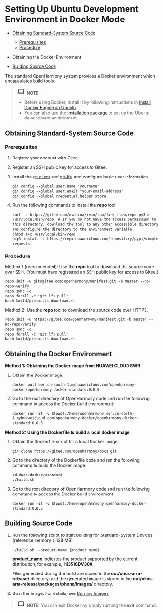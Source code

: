 # Setting Up Ubuntu Development Environment in Docker Mode<a name="EN-US_TOPIC_0000001119805112"></a>

-   [Obtaining Standard-System Source Code](#section8761819202511)
    -   [Prerequisites](#section102871547153314)
    -   [Procedure](#section429012478331)

-   [Obtaining the Docker Environment](#section181431248132513)
-   [Building Source Code](#section92391739152318)

The standard OpenHarmony system provides a Docker environment which encapsulates build tools.

>![](../public_sys-resources/icon-note.gif) **NOTE:** 
>-   Before using Docker, install it by following instructions in  [Install Docker Engine on Ubuntu](https://docs.docker.com/engine/install/ubuntu/).
>-   You can also use the  [installation package](quickstart-standard-package-environment.md)  to set up the Ubuntu development environment.

## Obtaining Standard-System Source Code<a name="section8761819202511"></a>

### Prerequisites<a name="section102871547153314"></a>

1.  Register your account with Gitee.
2.  Register an SSH public key for access to Gitee.
3.  Install the  [git client](http://git-scm.com/book/en/v2/Getting-Started-Installing-Git)  and  [git-lfs](https://gitee.com/vcs-all-in-one/git-lfs?_from=gitee_search#downloading), and configure basic user information.

    ```
    git config --global user.name "yourname"
    git config --global user.email "your-email-address"
    git config --global credential.helper store
    ```

4.  Run the following commands to install the  **repo**  tool:

    ```
    curl -s https://gitee.com/oschina/repo/raw/fork_flow/repo-py3 > /usr/local/bin/repo  # If you do not have the access permission to this directory, download the tool to any other accessible directory and configure the directory to the environment variable.
    chmod a+x /usr/local/bin/repo
    pip3 install -i https://repo.huaweicloud.com/repository/pypi/simple requests
    ```


### Procedure<a name="section429012478331"></a>

Method 1 \(recommended\): Use the  **repo**  tool to download the source code over SSH. \(You must have registered an SSH public key for access to Gitee.\)

```
repo init -u git@gitee.com:openharmony/manifest.git -b master --no-repo-verify
repo sync -c
repo forall -c 'git lfs pull'
bash build/prebuilts_download.sh
```

Method 2: Use the  **repo**  tool to download the source code over HTTPS.

```
repo init -u https://gitee.com/openharmony/manifest.git -b master --no-repo-verify
repo sync -c
repo forall -c 'git lfs pull'
bash build/prebuilts_download.sh
```

## Obtaining the Docker Environment<a name="section181431248132513"></a>

**Method 1: Obtaining the Docker image from HUAWEI CLOUD SWR**

1.  Obtain the Docker image.

    ```
    docker pull swr.cn-south-1.myhuaweicloud.com/openharmony-docker/openharmony-docker-standard:0.0.5
    ```

2.  Go to the root directory of OpenHarmony code and run the following command to access the Docker build environment:

    ```
    docker run -it -v $(pwd):/home/openharmony swr.cn-south-1.myhuaweicloud.com/openharmony-docker/openharmony-docker-standard:0.0.5
    ```


**Method 2: Using the Dockerfile to build a local docker image**

1.  Obtain the Dockerfile script for a local Docker image.

    ```
    git clone https://gitee.com/openharmony/docs.git
    ```

2.  Go to the directory of the Dockerfile code and run the following command to build the Docker image:

    ```
    cd docs/docker/standard
    ./build.sh
    ```

3.  Go to the root directory of OpenHarmony code and run the following command to access the Docker build environment:

    ```
    docker run -it -v $(pwd):/home/openharmony openharmony-docker-standard:0.0.5
    ```


## Building Source Code<a name="section92391739152318"></a>

1. Run the following script to start building for Standard-System Devices \(reference memory ≥ 128 MB\):

   ```
   ./build.sh --product-name {product_name}
   ```

   **product\_name**  indicates the product supported by the current distribution, for example,  **Hi3516DV300**.

   Files generated during the build are stored in the  **out/ohos-arm-release/**  directory, and the generated image is stored in the  **out/ohos-arm-release/packages/phone/images/**  directory.

2. Burn the image. For details, see  [Burning Images](quickstart-standard-burn.md).

>![](../public_sys-resources/icon-note.gif) **NOTE:** 
>You can exit Docker by simply running the  **exit**  command.

